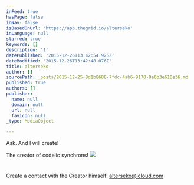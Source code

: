 ```yaml
---
inFeed: true
hasPage: false
inNav: false
isBasedOnUrl: 'https://app.thegrid.io/alterseko'
inLanguage: null
starred: true
keywords: []
description: '1'
datePublished: '2015-12-26T13:42:54.925Z'
dateModified: '2015-12-26T13:42:48.076Z'
title: alterseko
author: []
sourcePath: _posts/2015-12-25-8d1b8688-7fdc-4ab6-9178-0a6b3e610e36.md
published: true
authors: []
publisher:
  name: null
  domain: null
  url: null
  favicon: null
_type: MediaObject

---
```

Ask. And I will create!

The creator of codelic synchrons!
![](https://s3-us-west-2.amazonaws.com/the-grid-img/p/ba12c429b93f7f3ce256bd0f46ebb64868f4e3e8.png)

# 

Create a contact with the Creator himself! [alterseko@icloud.com][0]

[0]: mailto:alterseko@icloud.com